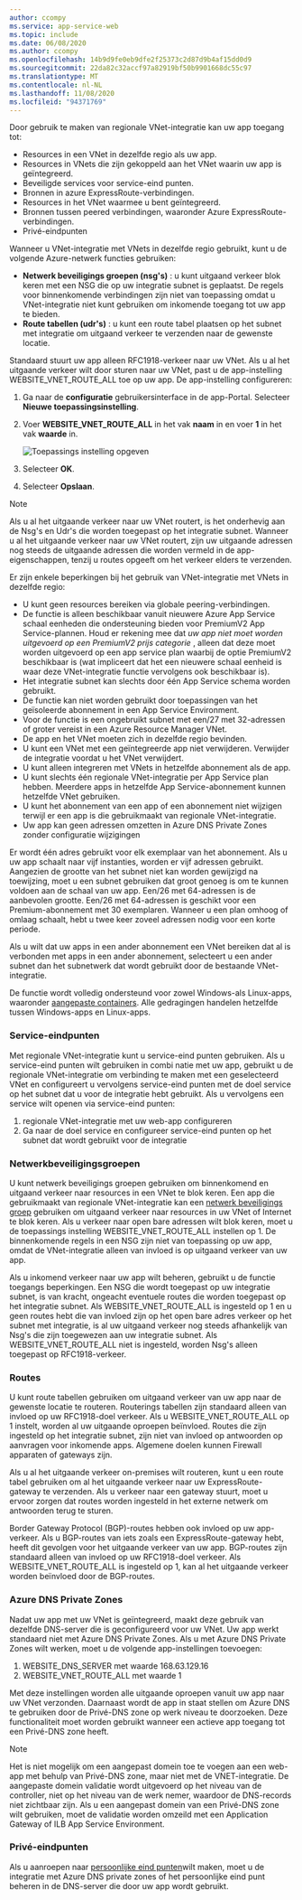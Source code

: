 ```yaml
---
author: ccompy
ms.service: app-service-web
ms.topic: include
ms.date: 06/08/2020
ms.author: ccompy
ms.openlocfilehash: 14b9d9fe0eb9dfe2f25373c2d87d9b4af15dd0d9
ms.sourcegitcommit: 22da82c32accf97a82919bf50b9901668dc55c97
ms.translationtype: MT
ms.contentlocale: nl-NL
ms.lasthandoff: 11/08/2020
ms.locfileid: "94371769"
---
```

Door gebruik te maken van regionale VNet-integratie kan uw app toegang tot:

* Resources in een VNet in dezelfde regio als uw app.
* Resources in VNets die zijn gekoppeld aan het VNet waarin uw app is geïntegreerd.
* Beveiligde services voor service-eind punten.
* Bronnen in azure ExpressRoute-verbindingen.
* Resources in het VNet waarmee u bent geïntegreerd.
* Bronnen tussen peered verbindingen, waaronder Azure ExpressRoute-verbindingen.
* Privé-eindpunten 

Wanneer u VNet-integratie met VNets in dezelfde regio gebruikt, kunt u de volgende Azure-netwerk functies gebruiken:

* **Netwerk beveiligings groepen (nsg's)** : u kunt uitgaand verkeer blok keren met een NSG die op uw integratie subnet is geplaatst. De regels voor binnenkomende verbindingen zijn niet van toepassing omdat u VNet-integratie niet kunt gebruiken om inkomende toegang tot uw app te bieden.
* **Route tabellen (udr's)** : u kunt een route tabel plaatsen op het subnet met integratie om uitgaand verkeer te verzenden naar de gewenste locatie.

Standaard stuurt uw app alleen RFC1918-verkeer naar uw VNet. Als u al het uitgaande verkeer wilt door sturen naar uw VNet, past u de app-instelling WEBSITE_VNET_ROUTE_ALL toe op uw app. De app-instelling configureren:

1. Ga naar de **configuratie** gebruikersinterface in de app-Portal. Selecteer **Nieuwe toepassingsinstelling**.
1. Voer **WEBSITE_VNET_ROUTE_ALL** in het vak **naam** in en voer **1** in het vak **waarde** in.

   ![Toepassings instelling opgeven][4]

1. Selecteer **OK**.
1. Selecteer **Opslaan**.

> [!NOTE]
> Als u al het uitgaande verkeer naar uw VNet routert, is het onderhevig aan de Nsg's en Udr's die worden toegepast op het integratie subnet. Wanneer u al het uitgaande verkeer naar uw VNet routert, zijn uw uitgaande adressen nog steeds de uitgaande adressen die worden vermeld in de app-eigenschappen, tenzij u routes opgeeft om het verkeer elders te verzenden.

Er zijn enkele beperkingen bij het gebruik van VNet-integratie met VNets in dezelfde regio:

* U kunt geen resources bereiken via globale peering-verbindingen.
* De functie is alleen beschikbaar vanuit nieuwere Azure App Service schaal eenheden die ondersteuning bieden voor PremiumV2 App Service-plannen. Houd er rekening mee dat *uw app niet moet worden uitgevoerd op een PremiumV2 prijs categorie* , alleen dat deze moet worden uitgevoerd op een app service plan waarbij de optie PremiumV2 beschikbaar is (wat impliceert dat het een nieuwere schaal eenheid is waar deze VNet-integratie functie vervolgens ook beschikbaar is).
* Het integratie subnet kan slechts door één App Service schema worden gebruikt.
* De functie kan niet worden gebruikt door toepassingen van het geïsoleerde abonnement in een App Service Environment.
* Voor de functie is een ongebruikt subnet met een/27 met 32-adressen of groter vereist in een Azure Resource Manager VNet.
* De app en het VNet moeten zich in dezelfde regio bevinden.
* U kunt een VNet met een geïntegreerde app niet verwijderen. Verwijder de integratie voordat u het VNet verwijdert.
* U kunt alleen integreren met VNets in hetzelfde abonnement als de app.
* U kunt slechts één regionale VNet-integratie per App Service plan hebben. Meerdere apps in hetzelfde App Service-abonnement kunnen hetzelfde VNet gebruiken.
* U kunt het abonnement van een app of een abonnement niet wijzigen terwijl er een app is die gebruikmaakt van regionale VNet-integratie.
* Uw app kan geen adressen omzetten in Azure DNS Private Zones zonder configuratie wijzigingen

Er wordt één adres gebruikt voor elk exemplaar van het abonnement. Als u uw app schaalt naar vijf instanties, worden er vijf adressen gebruikt. Aangezien de grootte van het subnet niet kan worden gewijzigd na toewijzing, moet u een subnet gebruiken dat groot genoeg is om te kunnen voldoen aan de schaal van uw app. Een/26 met 64-adressen is de aanbevolen grootte. Een/26 met 64-adressen is geschikt voor een Premium-abonnement met 30 exemplaren. Wanneer u een plan omhoog of omlaag schaalt, hebt u twee keer zoveel adressen nodig voor een korte periode.

Als u wilt dat uw apps in een ander abonnement een VNet bereiken dat al is verbonden met apps in een ander abonnement, selecteert u een ander subnet dan het subnetwerk dat wordt gebruikt door de bestaande VNet-integratie.

De functie wordt volledig ondersteund voor zowel Windows-als Linux-apps, waaronder [aangepaste containers](../articles/app-service/quickstart-custom-container.md). Alle gedragingen handelen hetzelfde tussen Windows-apps en Linux-apps.

### <a name="service-endpoints"></a>Service-eindpunten

Met regionale VNet-integratie kunt u service-eind punten gebruiken. Als u service-eind punten wilt gebruiken in combi natie met uw app, gebruikt u de regionale VNet-integratie om verbinding te maken met een geselecteerd VNet en configureert u vervolgens service-eind punten met de doel service op het subnet dat u voor de integratie hebt gebruikt. Als u vervolgens een service wilt openen via service-eind punten:

1. regionale VNet-integratie met uw web-app configureren
1. Ga naar de doel service en configureer service-eind punten op het subnet dat wordt gebruikt voor de integratie

### <a name="network-security-groups"></a>Netwerkbeveiligingsgroepen

U kunt netwerk beveiligings groepen gebruiken om binnenkomend en uitgaand verkeer naar resources in een VNet te blok keren. Een app die gebruikmaakt van regionale VNet-integratie kan een [netwerk beveiligings groep][VNETnsg] gebruiken om uitgaand verkeer naar resources in uw VNet of Internet te blok keren. Als u verkeer naar open bare adressen wilt blok keren, moet u de toepassings instelling WEBSITE_VNET_ROUTE_ALL instellen op 1. De binnenkomende regels in een NSG zijn niet van toepassing op uw app, omdat de VNet-integratie alleen van invloed is op uitgaand verkeer van uw app.

Als u inkomend verkeer naar uw app wilt beheren, gebruikt u de functie toegangs beperkingen. Een NSG die wordt toegepast op uw integratie subnet, is van kracht, ongeacht eventuele routes die worden toegepast op het integratie subnet. Als WEBSITE_VNET_ROUTE_ALL is ingesteld op 1 en u geen routes hebt die van invloed zijn op het open bare adres verkeer op het subnet met integratie, is al uw uitgaand verkeer nog steeds afhankelijk van Nsg's die zijn toegewezen aan uw integratie subnet. Als WEBSITE_VNET_ROUTE_ALL niet is ingesteld, worden Nsg's alleen toegepast op RFC1918-verkeer.

### <a name="routes"></a>Routes

U kunt route tabellen gebruiken om uitgaand verkeer van uw app naar de gewenste locatie te routeren. Routerings tabellen zijn standaard alleen van invloed op uw RFC1918-doel verkeer. Als u WEBSITE_VNET_ROUTE_ALL op 1 instelt, worden al uw uitgaande oproepen beïnvloed. Routes die zijn ingesteld op het integratie subnet, zijn niet van invloed op antwoorden op aanvragen voor inkomende apps. Algemene doelen kunnen Firewall apparaten of gateways zijn.

Als u al het uitgaande verkeer on-premises wilt routeren, kunt u een route tabel gebruiken om al het uitgaande verkeer naar uw ExpressRoute-gateway te verzenden. Als u verkeer naar een gateway stuurt, moet u ervoor zorgen dat routes worden ingesteld in het externe netwerk om antwoorden terug te sturen.

Border Gateway Protocol (BGP)-routes hebben ook invloed op uw app-verkeer. Als u BGP-routes van iets zoals een ExpressRoute-gateway hebt, heeft dit gevolgen voor het uitgaande verkeer van uw app. BGP-routes zijn standaard alleen van invloed op uw RFC1918-doel verkeer. Als WEBSITE_VNET_ROUTE_ALL is ingesteld op 1, kan al het uitgaande verkeer worden beïnvloed door de BGP-routes.

### <a name="azure-dns-private-zones"></a>Azure DNS Private Zones 

Nadat uw app met uw VNet is geïntegreerd, maakt deze gebruik van dezelfde DNS-server die is geconfigureerd voor uw VNet. Uw app werkt standaard niet met Azure DNS Private Zones. Als u met Azure DNS Private Zones wilt werken, moet u de volgende app-instellingen toevoegen:

1. WEBSITE_DNS_SERVER met waarde 168.63.129.16
1. WEBSITE_VNET_ROUTE_ALL met waarde 1

Met deze instellingen worden alle uitgaande oproepen vanuit uw app naar uw VNet verzonden. Daarnaast wordt de app in staat stellen om Azure DNS te gebruiken door de Privé-DNS zone op werk niveau te doorzoeken. Deze functionaliteit moet worden gebruikt wanneer een actieve app toegang tot een Privé-DNS zone heeft.

> [!NOTE]
>Het is niet mogelijk om een aangepast domein toe te voegen aan een web-app met behulp van Privé-DNS zone, maar niet met de VNET-integratie. De aangepaste domein validatie wordt uitgevoerd op het niveau van de controller, niet op het niveau van de werk nemer, waardoor de DNS-records niet zichtbaar zijn. Als u een aangepast domein van een Privé-DNS zone wilt gebruiken, moet de validatie worden omzeild met een Application Gateway of ILB App Service Environment.



### <a name="private-endpoints"></a>Privé-eindpunten

Als u aanroepen naar [persoonlijke eind punten][privateendpoints]wilt maken, moet u de integratie met Azure DNS private zones of het persoonlijke eind punt beheren in de DNS-server die door uw app wordt gebruikt. 

<!--Image references-->
[4]: ../includes/media/web-sites-integrate-with-vnet/vnetint-appsetting.png

<!--Links-->
[VNETnsg]: https://docs.microsoft.com/azure/virtual-network/security-overview/
[privateendpoints]: https://docs.microsoft.com/azure/app-service/networking/private-endpoint
